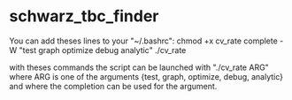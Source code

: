 # schwarz_tbc_finder

You can add theses lines to your "~/.bashrc":
    chmod +x cv_rate
    complete -W "test graph optimize debug analytic" ./cv_rate

with theses commands the script can be launched with "./cv_rate ARG"
where ARG is one of the arguments {test, graph, optimize, debug, analytic}
and where the completion can be used for the argument.
